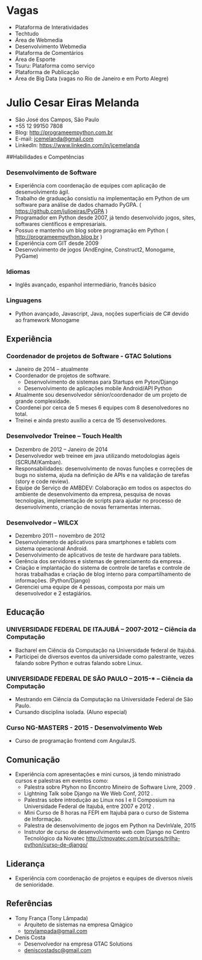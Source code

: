 Vagas
=====
* Plataforma de Interatividades
* Techtudo
* Área de Webmedia
* Desenvolvimento Webmedia
* Plataforma de Comentários
* Área de Esporte
* Tsuru: Plataforma como serviço
* Plataforma de Publicação
* Área de Big Data (vagas no Rio de Janeiro e em Porto Alegre)


Julio Cesar Eiras Melanda
=========================

* São José dos Campos, São Paulo
* +55 12 99150 7808
* Blog: http://programeempython.com.br
* E-mail: jcemelanda@gmail.com
* LinkedIn: https://www.linkedin.com/in/jcemelanda

##Habilidades e Competências
### Desenvolvimento de Software
* Experiência com coordenação de equipes com aplicação de desenvolvimento ágil.
* Trabalho de graduação consistiu na implementação em Python de um software
para análise de dados chamado PyGPA. ( https://github.com/julioeiras/PyGPA )
* Programador em Python desde 2007, já tendo desenvolvido jogos, sites,
softwares científicos e empresariais.
* Possuo e mantenho um blog sobre programação em Python
( http://programeempython.blog.br )
* Experiência com GIT desde 2009
* Desenvolvimento de jogos (AndEngine, Construct2, Monogame, PyGame)
### Idiomas
* Inglês avançado, espanhol intermediário, francês básico
### Linguagens
* Python avançado, Javascript, Java, noções superficiais de C# devido ao
framework Monogame

## Experiência

### Coordenador de projetos de Software - GTAC Solutions
* Janeiro de 2014 – atualmente
* Coordenador de projetos de software.
	* Desenvolvimento de sistemas para Startups em Pyton/Django
	* Desenvolvimento de aplicações mobile Android/API Python
* Atualmente sou desenvolvedor sênior/coordenador de um projeto de grande
complexidade.
* Coordenei por cerca de 5 meses 6 equipes com 8 desenolvedores no
total.
* Treinei e ainda presto auxílio a cerca de 15 desenvolvedores.

### Desenvolvedor Treinee – Touch Health
* Dezembro de 2012 – Janeiro de 2014
* Desenvolvedor web treinee em java utilizando metodologias ágeis
(SCRUM/Kamban).
* Responsabilidades: desenvolvimento de novas funções e correções de bugs no
sistema, ajuda na definição de APIs e na validação de tarefas (story e code
review).
* Equipe de Serviço de AMBDEV: Colaboração em todos os aspectos do ambiente
de desenvolvimento da empresa, pesquisa de novas tecnologias, implementação
de scripts para ajudar no processo de desenvolvimento, crianção de novas
ferramentas internas.

### Desenvolvedor – WILCX
* Dezembro 2011 – novembro de 2012
* Desenvolvimento de aplicativos para smartphones e tablets com sistema
operacional Android.
* Desenvolvimento de aplicativos de teste de hardware para tablets.
* Gerência dos servidores e sistemas de gerenciamento da empresa .
* Criação e implantação do sistema de controle de tarefas e controle de horas
trabalhadas e criação de blog interno para compartilhamento de informações.
(Python/Django)
* Gerenciei uma equipe de 4 pessoas, composta por mais um desenvolvedor e 2
estagiários.

## Educação
### UNIVERSIDADE FEDERAL DE ITAJUBÁ – 2007-2012 – Ciência da Computação
* Bacharel em Ciência da Computação na Universidade federal de Itajubá.
* Participei de diversos eventos da universidade como palestrante, vezes falando
sobre Python e outras falando sobre Linux.

### UNIVERSIDADE FEDERAL DE SÃO PAULO – 2015-* – Ciência da Computação
* Mestrando em Ciência da Computação na Universidade Federal de São Paulo.
* Cursando disciplina isolada. (Aluno especial)

### Curso NG-MASTERS - 2015 - Desenvolvimento Web
* Curso de programação frontend com AngularJS.

## Comunicação
* Experiência com apresentações e mini cursos, já tendo ministrado cursos e palestras
em eventos como:
	* Palestra sobre Ptyhon no Encontro Mineiro de Software Livre, 2009 .
	* Lightning Talk sobe Django na We Web Conf, 2012 .
	* Palestras sobre introdução ao Linux nos I e II Composium na Universidade
Federal de Itajubá, entre 2007 e 2012 .
	* Mini Curso de 8 horas na FEPI em Itajubá para o curso de Sistema de Informação.
	* Palestra de desenvolvimento de jogos em Python na DevInVale, 2015
	* Instrutor de curso de desenvolvimento web com Django no Centro Tecnológico da Novatec http://ctnovatec.com.br/cursos/trilha-python/curso-de-django/

## Liderança
* Experiência com coordenação de projetos e equipes de diversos níveis de
senioridade.

## Referências
* Tony França (Tony Lâmpada)
	* Arquiteto de sistemas na empresa Qmágico
	* tonylampada@gmail.com
* Denis Costa
	* Desenvolvedor na empresa GTAC Solutions
	* deniscostadsc@gmail.com
